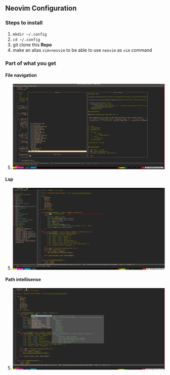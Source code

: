 ## Neovim Configuration
### Steps to install
  1. `mkdir ~/.config`
  2. `cd ~/.config`
  3. git clone this **Repo**
  4. make an alias `vim=neovim` to be able to use `neovim` as `vim` command

### Part of what you get
#### File navigation
  5. ![1](./pics/howItLooks.png)
#### Lsp
  5. ![2](./pics/lsp,png)
#### Path intellisense
  5. ![3](./pics/path.png)
